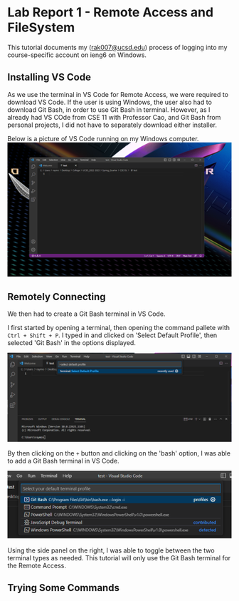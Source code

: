 # Lab Report 1 - Remote Access and FileSystem

This tutorial documents my (rak007@ucsd.edu) process of logging into my course-specific account on ieng6 on Windows. 

## Installing VS Code

As we use the terminal in VS Code for Remote Access, we were required to download VS Code. 
If the user is using Windows, the user also had to download Git Bash, in order to use Git Bash in terminal. 
However, as I already had VS COde from CSE 11 with Professor Cao, and Git Bash from personal projects, I did not have to separately download either installer.

Below is a picture of VS Code running on my Windows computer. 
![Image](image1.png)

## Remotely Connecting

We then had to create a Git Bash terminal in VS Code. 

I first started by opening a terminal, then opening the command pallete with `Ctrl + Shift + P`. I typed in and clicked on 'Select Default Profile', then selected 'Git Bash' in the options displayed. 

![Image](image2.png)

By then clicking on the `+` button and clicking on the 'bash' option, I was able to add a Git Bash terminal in VS Code. 

![Image](image3.png)

Using the side panel on the right, I was able to toggle between the two terminal types as needed. This tutorial will only use the Git Bash terminal for the Remote Access. 

## Trying Some Commands


